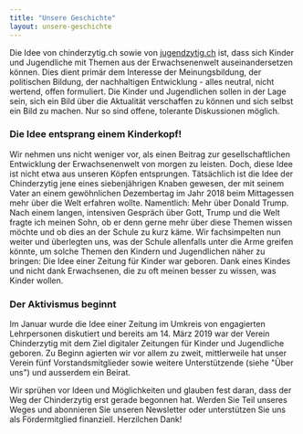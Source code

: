 ```yaml
---
title: "Unsere Geschichte"
layout: unsere-geschichte
---
```


Die Idee von chinderzytig.ch sowie von [jugendzytig.ch](https://www.jugendzytig.ch/)
ist, dass sich Kinder und Jugendliche mit Themen aus der Erwachsenenwelt
auseinandersetzen können. Dies dient primär dem Interesse der Meinungsbildung,
der politischen Bildung, der nachhaltigen Entwicklung - alles neutral, nicht
wertend, offen formuliert. Die Kinder und Jugendlichen sollen in der Lage sein,
sich ein Bild über die Aktualität verschaffen zu können und sich selbst ein
Bild zu machen. Nur so sind offene, tolerante Diskussionen möglich.

### Die Idee entsprang einem Kinderkopf!

​Wir nehmen uns nicht weniger vor, als einen Beitrag zur gesellschaftlichen
Entwicklung der Erwachsenenwelt von morgen zu leisten. Doch, diese Idee ist
nicht etwa aus unseren Köpfen entsprungen. Tätsächlich ist die Idee der
Chinderzytig jene eines siebenjährigen Knaben gewesen, der mit seinem Vater an
einem gewöhnlichen Dezembertag im Jahr 2018 beim Mittagessen mehr über die Welt
erfahren wollte. Namentlich: Mehr über Donald Trump. Nach einem langen,
intensiven Gespräch über Gott, Trump und die Welt fragte ich meinen Sohn, ob er
denn gerne mehr über diese Themen wissen möchte und ob dies an der Schule zu
kurz käme. Wir fachsimpelten nun weiter und überlegten uns, was der Schule
allenfalls unter die Arme greifen könnte, um solche Themen den Kindern und
Jugendlichen näher zu bringen: Die Idee einer Zeitung für Kinder war geboren.
Dank eines Kindes und nicht dank Erwachsenen, die zu oft meinen besser zu
wissen, was Kinder wollen.
​
### Der Aktivismus beginnt

​Im Januar wurde die Idee einer Zeitung im Umkreis von engagierten Lehrpersonen
diskutiert und bereits am 14. März 2019 war der Verein Chinderzytig mit dem
Ziel digitaler Zeitungen für Kinder und Jugendliche geboren. Zu Beginn agierten
wir vor allem zu zweit, mittlerweile hat unser Verein fünf Vorstandsmitglieder
sowie weitere Unterstützende (siehe "Über uns") und ausserdem ein Beirat.

Wir sprühen vor Ideen und Möglichkeiten und glauben fest daran, dass der Weg
der Chinderzytig erst gerade begonnen hat. Werden Sie Teil unseres Weges und
abonnieren Sie unseren Newsletter oder unterstützen Sie uns als Fördermitglied
finanziell. Herzilchen Dank!
